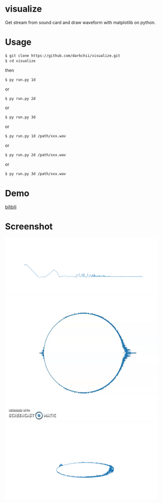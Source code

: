 # visualize
Get stream from sound card and draw waveform with matplotlib on python.

# Usage
```bash
$ git clone https://github.com/darkchii/visualize.git
$ cd visualize
```
then
```bash
$ py run.py 1d
```
or
```bash
$ py run.py 2d
```
or
```bash
$ py run.py 3d
```
or
```bash
$ py run.py 1d /path/xxx.wav
```
or
```bash
$ py run.py 2d /path/xxx.wav
```
or
```bash
$ py run.py 3d /path/xxx.wav
```

# Demo
[bilibili](https://www.bilibili.com/video/av77372866)

# Screenshot
![demo1](demo/audio_visualize_1d.png)
![demo2](demo/audio_visualize_2d.png)
![demo3](demo/audio_visualize_3d.png)
